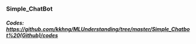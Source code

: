 ### Simple_ChatBot

##### Codes: https://github.com/kkhng/MLUnderstanding/tree/master/Simple_Chatbot%20(Github)/codes

